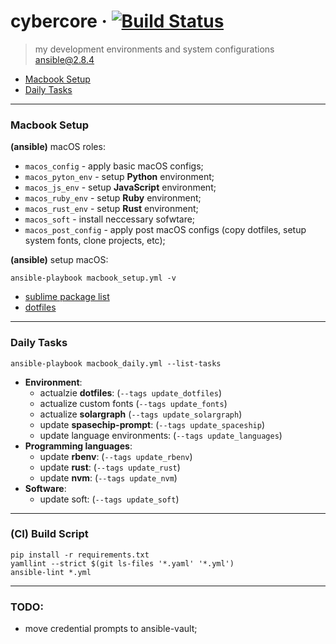 # cybercore &middot; [![Build Status](https://travis-ci.org/0exp/cybercore.svg?branch=master)](https://travis-ci.org/0exp/cybercore)

> my development environments and system configurations
> ansible@2.8.4

- [Macbook Setup](#macbook-setup)
- [Daily Tasks](#daily-tasks)

---

### Macbook Setup

**(ansible)** macOS roles:
  - `macos_config` - apply basic macOS configs;
  - `macos_pyton_env` - setup **Python** environment;
  - `macos_js_env` - setup **JavaScript** environment;
  - `macos_ruby_env` - setup **Ruby** environment;
  - `macos_rust_env` - setup **Rust** environment;
  - `macos_soft` - install neccessary sofwtare;
  - `macos_post_config` - apply post macOS configs (copy dotfiles, setup system fonts, clone projects, etc);

**(ansible)** setup macOS:
```shell
ansible-playbook macbook_setup.yml -v
```

- [sublime package list](dotfiles/sublime/packages.md)
- [dotfiles](dotfiles)

---

### Daily Tasks

```shell
ansible-playbook macbook_daily.yml --list-tasks
```

- **Environment**:
  - actualzie **dotfiles**: (`--tags update_dotfiles`)
  - actualize custom fonts (`--tags update_fonts`)
  - actualize **solargraph** (`--tags update_solargraph`)
  - update **spasechip-prompt**: (`--tags update_spaceship`)
  - update language environments: (`--tags update_languages`)
- **Programming languages**:
  - update **rbenv**: (`--tags update_rbenv`)
  - update **rust**: (`--tags update_rust`)
  - update **nvm**: (`--tags update_nvm`)
- **Software**:
  - update soft: (`--tags update_soft`)

---

### (CI) Build Script

```shell
pip install -r requirements.txt
yamllint --strict $(git ls-files '*.yaml' '*.yml')
ansible-lint *.yml
```

---

### TODO:

- move credential prompts to ansible-vault;
